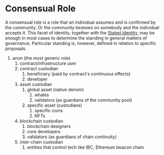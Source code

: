 # Consensual Role
A consensual role is a role that an individual assumes and is confirmed by the community. Or the community bestows on somebody and the individual accepts it.
This facet of identity, together with the [Stated Identity](https://github.com/the-laurel/governance/blob/main/docs/StatedIdentity.md), may be enough in most cases to determine the standing in general matters of governance. Particular standing is, however, defined in relation to specific proposals.
1. anon (the most generic role)
   1. contract/infrastructure user
   1. contract custodian
      1. beneficiary (paid by contract's continuous effects)
      1. developer
   1. asset custodian
      1. global asset (native denom)
         1. whales
         1. validators (as guardians of the community pool)
      1. specific asset (custodians)
         1. specific coins
         1. NFTs
   1. blockchain custodian
      1. blockchain designers
      1. core developers
      1. validators (as guardians of chain continuity)
   1. inter-chain custodian
      1. entities that control tech like IBC, Ethereum beacon chain 
